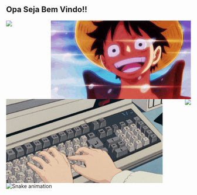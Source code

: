 ## Opa Seja Bem Vindo!!

<div>
  <img height="180em" src="https://github-readme-stats.vercel.app/api?username=RiquelmiDev&show_icons=true&theme=dark#gh-dark-mode-only&include_all_commits=true&count_private=true"/>
   <img align="right" height="215" alt="coding-time" src="gif2.gif">
</div>

<div  align="center"> 
  <div style="display: inline_block"><br>
    <img align="left" height="230" alt="coding-time" src="gif1.gif">
    <img align="right" height="180em" src="https://github-readme-stats.vercel.app/api/top-langs/?username=RiquelmiDev&layout=compact&langs_count=16&theme=dark#gh-dark-mode-only"/>
  </div>
</div>

![Snake animation](https://github.com/LuigiGF/LuigiGF/blob/output/github-contribution-grid-snake.svg)
